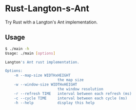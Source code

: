 Rust-Langton-s-Ant
==================

Try Rust with a Langton's Ant implementation.

Usage
-----

~~~bash
$ ./main -h
Usage: ./main [options]

Langton's Ant rust implementation.

Options:
    -m --map-size WIDTHxHEIGHT
                        the map size
    -w --window-size WIDTHxHEIGHT
                        the window resolution
    -r --refresh TIME   interval between each refresh (ms)
    -c --cycle TIME     interval between each cycle (ms)
    -h --help           display this help

~~~
